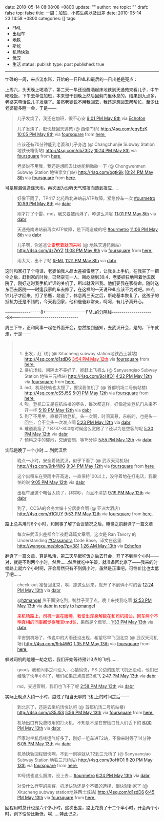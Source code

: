 date: 2010-05-14 08:08:08 +0800
update: ""
author: me
topic: ""
draft: false
top: false
title: 一周：加班、小孩生病以及出差
date: 2010-05-14 23:14:58 +0800
categories: []
tags:
- FML
- 出租车
- 地铁
- 斯屹
- 机场快轨
- 武汉
- 生活
status: publish
type: post
published: true
---
<p>忙碌的一周，来点流水账，开始的一日FML和最后的一日出差是亮点：</p>

<p>上周六，头天晚上喝酒了，第二天一早还没醒酒起床地铁到天通苑来看儿子，中午吃晚饭，下午去单位加班，本来想干到晚上然后回蓟门里休息的，结果到九点多，老婆来电话说儿子发烧了。虽然老婆说不用我回去，我还是想回去帮帮忙，至少让老婆能多睡一会，于是——</p>

<blockquote><p>儿子发烧了，我还在加班，很不心安 <a href="http://twitter.com/gnawux/status/13606866032">9:01 PM May 8th</a> via <a href="http://echofon.com/">Echofon</a> </p>

<p>儿子发烧了，赶快赶回天通苑 (@ 西便门桥) <a href="http://4sq.com/cqyEzK">http://4sq.com/cqyEzK</a> <a href="http://twitter.com/gnawux/status/13609771401">10:05 PM May 8th</a> via <a href="http://foursquare.com">foursquare</a> from <a href="http://maps.google.com/maps?q=39.89989290,116.35774612">here&#160; </a></p>

<p>应该还有70分钟能到老婆和儿子身边 (@ Changchunjie Subway Station 地铁长椿街站) <a href="http://4sq.com/cbZ3Dy">http://4sq.com/cbZ3Dy</a> <a href="http://twitter.com/gnawux/status/13610199013">10:14 PM May 8th</a> via <a href="http://foursquare.com">foursquare</a> from <a href="http://maps.google.com/maps?q=39.89923444,116.36332512">here&#160; </a></p>

<p>老婆说不用我，我还是想回去让她能稍微歇一下 (@ Chongwenmen Subway Station 地铁崇文门站) <a href="http://4sq.com/bgtk9k">http://4sq.com/bgtk9k</a> <a href="http://twitter.com/gnawux/status/13610699653">10:24 PM May 8th</a> via <a href="http://foursquare.com">foursquare</a> from <a href="http://maps.google.com/maps?q=39.90097936,116.41731262">here&#160; </a></p>

</blockquote>

<p>可是屋漏偏逢连天雨，再次因为没听天气预报而遭到报应……</p>

<blockquote><p>好像下雨了，TP417 北苑路北进站前ATP故障，紧急停车一次 <a href="http://twitter.com/search?q=%23ourmetro">#ourmetro</a> <a href="http://twitter.com/gnawux/status/13612505039">10:59 PM May 8th</a> via <a href="http://dabr.co.uk">dabr</a></p>

<p>刚才打了个雷，md，我又要被雨淋了，咋这么背呢 <a href="http://twitter.com/gnawux/status/13612606778">11:01 PM May 8th</a> via <a href="http://dabr.co.uk">dabr</a></p>

<p>天通苑南进站前再次ATP故障，是下雨造成的吧 <a href="http://twitter.com/search?q=%23ourmetro">#ourmetro</a> <a href="http://twitter.com/gnawux/status/13612893077">11:06 PM May 8th</a> via <a href="http://dabr.co.uk">dabr</a></p>

<p>儿子啊，你爸爸<font color="#ff0000">让雷劈着就回来啦</font> (@ 地铁天通苑南站) <a href="http://4sq.com/dz7eYZ">http://4sq.com/dz7eYZ</a> <a href="http://twitter.com/gnawux/status/13612981300">11:08 PM May 8th</a> via <a href="http://foursquare.com">foursquare</a> from <a href="http://maps.google.com/maps?q=40.06628177,116.41289234">here&#160; </a></p>

<p>雨太大，出不了站 <a href="http://twitter.com/search?q=%23FML">#FML</a> <a href="http://twitter.com/gnawux/status/13613132734">11:11 PM May 8th</a> via <a href="http://dabr.co.uk">dabr</a></p>

</blockquote>

<p>这时和家打了个电话，老婆怕我人品太差被雷劈了，让我关上手机，在我买了一把伞之后，赶到家的时候，已然空无一人，斯屹烧到39.4，老婆抓狂地带着他去医院了，刚好这时我手机听话的关机了，所以就没带我。他们要我在家待命，随时送东西去医院——时逢我家的车去修了，在这样的一天说FML应该不为过吧。四点钟儿子才回来，打了吊瓶，烧退了，休息两三天之后，斯屹基本恢复了，这孩子的抵抗力还是不错的，今天我回家，他和爸爸非常亲，呵呵，有儿子真开心。</p>

<p>------------------8&lt;-------------------FML的分隔线---------------------8&lt;--------------------------------</p>

<p>周三下午，正和同事一起在外面开会，忽然接到通知，去武汉开会，是的，下午就走，于是——</p>

<blockquote><p>&#160; </p>

<ol>

<li>出发，赶飞机 (@ Xitucheng subway station地铁西土城站) <a href="http://4sq.com/d1zdD6">http://4sq.com/d1zdD6</a> <a href="http://twitter.com/gnawux/status/13838620957"><font color="#ff0000">3:54 PM May 12th</font></a> via <a href="http://foursquare.com">foursquare</a> from <a href="http://maps.google.com/maps?q=39.97613351,116.35379791">here&#160; </a></li>

<li>换机场线，间隔太不美好了，能赶上飞机么 (@ Sanyuanqiao Subway Station 地铁三元桥站) <a href="http://4sq.com/9oHfO1">http://4sq.com/9oHfO1</a> <a href="http://twitter.com/gnawux/status/13839484293">4:22 PM May 12th</a> via <a href="http://foursquare.com">foursquare</a> from <a href="http://maps.google.com/maps?q=39.96054351,116.45700931">here&#160; </a></li>

<li>md，机场快轨也太慢了，要误我值机了 (@ 首都机场二号航站楼) <a href="http://4sq.com/cS5J5S">http://4sq.com/cS5J5S</a> <a href="http://twitter.com/gnawux/status/13840637652">5:01 PM May 12th</a> via <a href="http://foursquare.com">foursquare</a> from <a href="http://maps.google.com/maps?q=40.079545,116.588671">here&#160; </a></li>

<li>唉，登机口又是在航站楼的尽头，每次都这样，好像近处登机门从来不开一样 <a href="http://twitter.com/gnawux/status/13841205017">5:19 PM May 12th</a> via <a href="http://dabr.co.uk">dabr</a> </li>

<li>到了不用坐，直接开始登机，头一次啊，时间真悬，东航的，也是头一回坐，会不会头一次准点啊 <a href="http://twitter.com/gnawux/status/13841335387">5:23 PM May 12th</a> via <a href="http://dabr.co.uk">dabr</a> </li>

<li>难道我瘦了？B737-800啥时候这么宽敞了？还以为是空客的呢 <a href="http://twitter.com/gnawux/status/13841536358">5:30 PM May 12th</a> via <a href="http://dabr.co.uk">dabr</a></li>

<li>预料之中的郁闷，交通管制，等15分钟 <a href="http://twitter.com/gnawux/status/13842331946">5:55 PM May 12th</a> via <a href="http://dabr.co.uk">dabr</a></li>

</ol>

</blockquote>

<p>实际是晚了一个小时…..到武汉后</p>

<blockquote><p>晚点一小时，安全着陆武汉，似乎下雨了 (@ 武汉天河机场) <a href="http://4sq.com/9rk4WG">http://4sq.com/9rk4WG</a> <a href="http://twitter.com/gnawux/status/13848488539">8:34 PM May 12th</a> via <a href="http://foursquare.com">foursquare</a> from <a href="http://maps.google.com/maps?q=30.77240823,114.2052577">here&#160; </a></p>

<p>这个出租车在哭雨中开高速，一直保持100以上，没停着地在打电话，我很怕的说 <a href="http://twitter.com/gnawux/status/13849920955">9:05 PM May 12th</a> via <a href="http://dabr.co.uk">dabr</a> </p>

<p>出租车里这个电台太烦了，非常吵，而且不清楚 <a href="http://twitter.com/gnawux/status/13850586753">9:19 PM May 12th</a> via <a href="http://dabr.co.uk">dabr</a> </p>

<p>到了，CCSA的会务大婶十分居委会啊 (@ 亚洲大酒店) <a href="http://4sq.com/d1CiUY">http://4sq.com/d1CiUY</a> <a href="http://twitter.com/gnawux/status/13852229091">9:53 PM May 12th</a> via <a href="http://foursquare.com">foursquare</a> from <a href="http://maps.google.com/maps?q=30.577256,114.261024">here&#160; </a></p>

</blockquote>

<p>路上总共用时6个小时，和同事了解了会议情况之后，睡觉之前翻译了一篇文章</p>

<blockquote><p>每次来武汉出差都会半夜翻译篇文章啊，这次是 Ran Tavory 的Understanding <a href="http://twitter.com/search?q=%23Cassandra">#Cassandra</a> Code Base，译文在这里: <a href="http://wangxu.me/blog/?p=381">http://wangxu.me/blog/?p=381</a> <a href="http://twitter.com/gnawux/status/13862430754">1:26 AM May 13th</a> via <a href="http://echofon.com/">Echofon</a></p>

</blockquote>

<p>翻译了一篇文章，算是私活，第二天早起吃饭之后去开会，开了不到两个小时——对，就是不到两个小时，然后……然后就吃中午饭，就准备回北京了——我来的时候路上就六个小时啊，开会居然只有不到俩小时，虽然是正事吧，可性价比也太低了吧……</p>

<blockquote><p>check-out 准备回北京，唉，跑这么远来，就开了不到俩小时的会 <a href="http://twitter.com/gnawux/status/13894015457">12:24 PM May 13th</a> via <a href="http://dabr.co.uk">dabr</a> </p>

<p>@<a href="http://twitter.com/hzmangel">hzmangel</a> 热干面没吃到，鸭脖子买了点，晚上来找我吃啊 <a href="http://twitter.com/gnawux/status/13895259740">12:53 PM May 13th</a> via <a href="http://dabr.co.uk">dabr</a> <a href="http://twitter.com/hzmangel/status/13894629367">in reply to hzmangel</a> </p>

<p><font color="#ff0000">来机场路上，司机一直在瞌睡，我使出浑身解数在和司机搭讪，同车两个不明真相的同事都觉得我真tmd贫，</font>果然是个侃爷... <a href="http://twitter.com/gnawux/status/13896842139">1:33 PM May 13th</a> via <a href="http://dabr.co.uk">dabr</a> </p>

<p>平安到机场了，传说中的大雨还没出现，希望尽早飞回北京 (@ 武汉天河机场) <a href="http://4sq.com/9rk4WG">http://4sq.com/9rk4WG</a> <a href="http://twitter.com/gnawux/status/13896921669">1:35 PM May 13th</a> via <a href="http://foursquare.com">foursquare</a> from <a href="http://maps.google.com/maps?q=30.77240823,114.2052577">here&#160; </a></p>

</blockquote>

<p>躲过司机的瞌睡一劫之后，我们开始等待预计3点的飞机……</p>

<blockquote><p>good，我和同事之间没人，心情愉快，PS:旁边的国航飞机还没动，他们已经晚了快半小时了，我们如果正点应该3点飞 <a href="http://twitter.com/gnawux/status/13899392361">2:47 PM May 13th</a> via <a href="http://dabr.co.uk">dabr</a> </p>

<p>md，交通管制，我们也飞不了呢 <a href="http://twitter.com/gnawux/status/13899732280">2:58 PM May 13th</a> via <a href="http://dabr.co.uk">dabr</a><a></a></p>

</blockquote>

<p>实际上晚点大约一小时，度过了相当无聊的飞机上的时间之后——</p>

<blockquote><p>到北京了，还是去坐机场快轨吧 (@ 首都机场二号航站楼) <a href="http://4sq.com/cS5J5S">http://4sq.com/cS5J5S</a> <a href="http://twitter.com/gnawux/status/13905244744">5:56 PM May 13th</a> via <a href="http://foursquare.com">foursquare</a> from <a href="http://maps.google.com/maps?q=40.079545,116.588671">here&#160; </a></p>

<p>机场出口有免费取用的打火机，不知是不是在安检口处人们丢下的 <a href="http://twitter.com/gnawux/status/13905400294">6:00 PM May 13th</a> via <a href="http://dabr.co.uk">dabr</a></p>

<p>回家时坐机场线运气好多了，刚好一组车进T2站，不像来时等了14分钟 <a href="http://twitter.com/gnawux/status/13905560828">6:05 PM May 13th</a> via <a href="http://dabr.co.uk">dabr</a></p>

<p>机场快轨回程很快啊，不到一刻钟就从T2到三元桥了 (@ Sanyuanqiao Subway Station 地铁三元桥站) <a href="http://4sq.com/9oHfO1">http://4sq.com/9oHfO1</a> <a href="http://twitter.com/gnawux/status/13906059684">6:20 PM May 13th</a> via <a href="http://foursquare.com">foursquare</a> from <a href="http://maps.google.com/maps?q=39.96054351,116.45700931">here&#160; </a></p>

<p>10号线也这么拥挤，没上去... <a href="http://twitter.com/search?q=%23ourmetro">#ourmetro</a> <a href="http://twitter.com/gnawux/status/13906206404">6:24 PM May 13th</a> via <a href="http://dabr.co.uk">dabr</a></p>

<p>对没什么行李的乘客，机场快轨还是个不错的选择，很快就到家了 (@ Xitucheng subway station地铁西土城站) <a href="http://4sq.com/d1zdD6">http://4sq.com/d1zdD6</a> <a href="http://twitter.com/gnawux/status/13906904505">6:45 PM May 13th</a> via <a href="http://foursquare.com">foursquare</a> from <a href="http://maps.google.com/maps?q=39.97613351,116.35379791">here&#160; </a></p>

</blockquote>

<p>回程用时总计也是六个多小时，这次出差，路上花费了十二个半小时，开会两个小时，创下性价比新低，唉……特此记之。</p>
